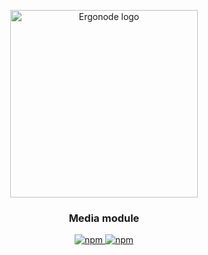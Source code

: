 
<p align="center">
  <a href="https://ergonode.com" rel="noopener noreferrer">
    <img width="300" src="https://ergonode.com/img/logo-dark.svg" alt="Ergonode logo">
  </a>
</p>
<h3 align="center">Media module</h3>
<p align="center">
  <a href="https://www.npmjs.com/package/@ergonode/media">
    <img alt="npm" src="https://img.shields.io/npm/v/@ergonode/media">
  </a>
  <a href="https://www.npmjs.com/package/@ergonode/media">
    <img alt="npm" src="https://img.shields.io/npm/l/@ergonode/media">
  </a>
</p>
<br>